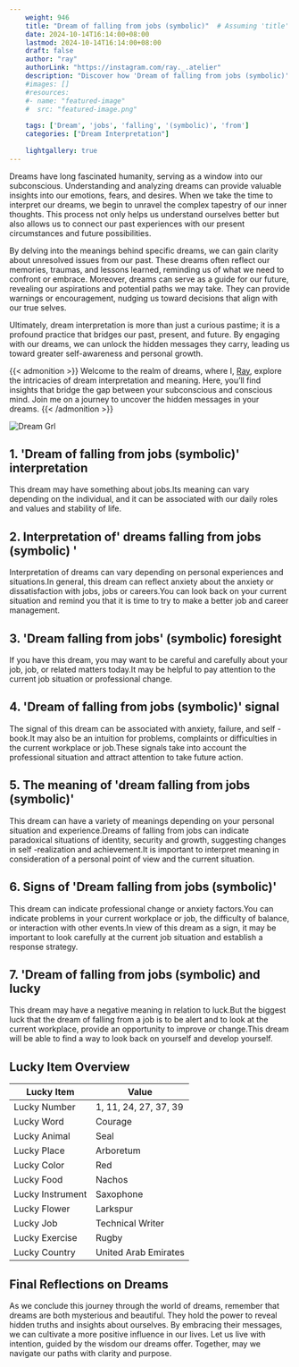```yaml
---
    weight: 946
    title: "Dream of falling from jobs (symbolic)"  # Assuming 'title' column exists
    date: 2024-10-14T16:14:00+08:00
    lastmod: 2024-10-14T16:14:00+08:00
    draft: false
    author: "ray"
    authorLink: "https://instagram.com/ray._.atelier"
    description: "Discover how 'Dream of falling from jobs (symbolic)' can interpret your future and uncover its significant meanings in your life."
    #images: []
    #resources:
    #- name: "featured-image"
    #  src: "featured-image.png"
    
    tags: ['Dream', 'jobs', 'falling', '(symbolic)', 'from']
    categories: ["Dream Interpretation"]
    
    lightgallery: true
---
```

    
Dreams have long fascinated humanity, serving as a window into our subconscious. Understanding and analyzing dreams can provide valuable insights into our emotions, fears, and desires. When we take the time to interpret our dreams, we begin to unravel the complex tapestry of our inner thoughts. This process not only helps us understand ourselves better but also allows us to connect our past experiences with our present circumstances and future possibilities.

By delving into the meanings behind specific dreams, we can gain clarity about unresolved issues from our past. These dreams often reflect our memories, traumas, and lessons learned, reminding us of what we need to confront or embrace. Moreover, dreams can serve as a guide for our future, revealing our aspirations and potential paths we may take. They can provide warnings or encouragement, nudging us toward decisions that align with our true selves.

Ultimately, dream interpretation is more than just a curious pastime; it is a profound practice that bridges our past, present, and future. By engaging with our dreams, we can unlock the hidden messages they carry, leading us toward greater self-awareness and personal growth.

{{< admonition >}}
Welcome to the realm of dreams, where I, [Ray](https://instagram.com/ray._.atelier), explore the intricacies of dream interpretation and meaning. Here, you’ll find insights that bridge the gap between your subconscious and conscious mind. Join me on a journey to uncover the hidden messages in your dreams.
{{< /admonition >}}

![Dream Grl](https://cdn.pixabay.com/photo/2017/11/02/03/35/gothic-2910057_1280.jpg "Dream Grl")

## 1. 'Dream of falling from jobs (symbolic)' interpretation
This dream may have something about jobs.Its meaning can vary depending on the individual, and it can be associated with our daily roles and values and stability of life.

## 2. Interpretation of' dreams falling from jobs (symbolic) '
Interpretation of dreams can vary depending on personal experiences and situations.In general, this dream can reflect anxiety about the anxiety or dissatisfaction with jobs, jobs or careers.You can look back on your current situation and remind you that it is time to try to make a better job and career management.

## 3. 'Dream falling from jobs' (symbolic) foresight
If you have this dream, you may want to be careful and carefully about your job, job, or related matters today.It may be helpful to pay attention to the current job situation or professional change.

## 4. 'Dream of falling from jobs (symbolic)' signal
The signal of this dream can be associated with anxiety, failure, and self -book.It may also be an intuition for problems, complaints or difficulties in the current workplace or job.These signals take into account the professional situation and attract attention to take future action.

## 5. The meaning of 'dream falling from jobs (symbolic)'
This dream can have a variety of meanings depending on your personal situation and experience.Dreams of falling from jobs can indicate paradoxical situations of identity, security and growth, suggesting changes in self -realization and achievement.It is important to interpret meaning in consideration of a personal point of view and the current situation.

## 6. Signs of 'Dream falling from jobs (symbolic)'
This dream can indicate professional change or anxiety factors.You can indicate problems in your current workplace or job, the difficulty of balance, or interaction with other events.In view of this dream as a sign, it may be important to look carefully at the current job situation and establish a response strategy.

## 7. 'Dream of falling from jobs (symbolic) and lucky
This dream may have a negative meaning in relation to luck.But the biggest luck that the dream of falling from a job is to be alert and to look at the current workplace, provide an opportunity to improve or change.This dream will be able to find a way to look back on yourself and develop yourself.

## Lucky Item Overview
| Lucky Item          | Value              |
|---------------|--------------------|
| Lucky Number        | 1, 11, 24, 27, 37, 39  |
| Lucky Word          | Courage |
| Lucky Animal        | Seal |
| Lucky Place         | Arboretum     |
| Lucky Color         | Red     |
| Lucky Food          | Nachos      |
| Lucky Instrument    | Saxophone |
| Lucky Flower        | Larkspur    |
| Lucky Job           | Technical Writer       |
| Lucky Exercise      | Rugby  |
| Lucky Country       | United Arab Emirates    |


##  Final Reflections on Dreams

As we conclude this journey through the world of dreams, remember that dreams are both mysterious and beautiful. They hold the power to reveal hidden truths and insights about ourselves. By embracing their messages, we can cultivate a more positive influence in our lives. Let us live with intention, guided by the wisdom our dreams offer. Together, may we navigate our paths with clarity and purpose.
